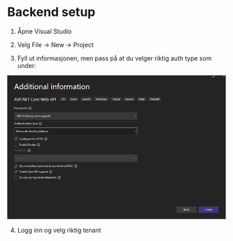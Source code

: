 # Backend setup

1. Åpne Visual Studio

2. Velg File -> New -> Project

3. Fyll ut informasjonen, men pass på at du velger riktig auth type som under:

![Dotnet setup](./res/dotnet_setup.png)

4. Logg inn og velg riktig tenant

